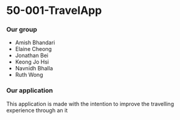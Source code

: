 # 50-001-TravelApp
### Our group
- Amish Bhandari
- Elaine Cheong
- Jonathan Bei
- Keong Jo Hsi
- Navnidh Bhalla
- Ruth Wong

### Our application
This application is made with the intention to improve the travelling experience through an it